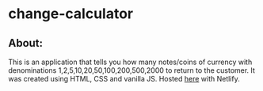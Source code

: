 # change-calculator
## About:
This is an application that tells you how many notes/coins of currency with denominations 1,2,5,10,20,50,100,200,500,2000 to return to the customer.
It was created using HTML, CSS and vanilla JS. 
Hosted [here](https://uttams-change-calculator.netlify.app/) with Netlify.

